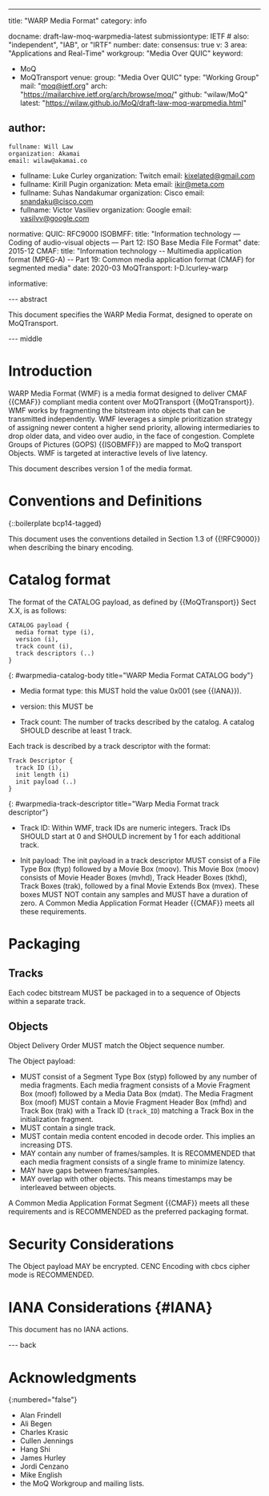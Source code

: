 ---
title: "WARP Media Format"
category: info

docname: draft-law-moq-warpmedia-latest
submissiontype: IETF  # also: "independent", "IAB", or "IRTF"
number:
date:
consensus: true
v: 3
area: "Applications and Real-Time"
workgroup: "Media Over QUIC"
keyword:
 - MoQ
 - MoQTransport
venue:
  group: "Media Over QUIC"
  type: "Working Group"
  mail: "moq@ietf.org"
  arch: "https://mailarchive.ietf.org/arch/browse/moq/"
  github: "wilaw/MoQ"
  latest: "https://wilaw.github.io/MoQ/draft-law-moq-warpmedia.html"

author:
 -
    fullname: Will Law
    organization: Akamai
    email: wilaw@akamai.co
 -
    fullname: Luke Curley
    organization: Twitch
    email: kixelated@gmail.com
 -
    fullname: Kirill Pugin
    organization: Meta
    email: ikir@meta.com
 -
    fullname: Suhas Nandakumar
    organization: Cisco
    email: snandaku@cisco.com
 -
    fullname: Victor Vasiliev
    organization: Google
    email: vasilvv@google.com

normative:
  QUIC: RFC9000
  ISOBMFF:
    title: "Information technology — Coding of audio-visual objects — Part 12: ISO Base Media File Format"
    date: 2015-12
  CMAF:
    title: "Information technology -- Multimedia application format (MPEG-A) -- Part 19: Common media application format (CMAF) for segmented media"
    date: 2020-03
  MoQTransport: I-D.lcurley-warp


informative:


--- abstract

This document specifies the WARP Media Format, designed to operate on MoQTransport.


--- middle

# Introduction

WARP Media Format (WMF) is a media format designed to deliver CMAF {{CMAF}} compliant media content over MoQTransport {{MoQTransport}}. WMF  works by fragmenting the bitstream into objects that can be transmitted independently. WMF leverages a simple prioritization strategy of assigning newer content a higher send priority, allowing intermediaries to drop older data, and video over audio, in the face of congestion. Complete Groups of Pictures (GOPS) {{ISOBMFF}} are mapped to MoQ transport Objects. WMF is targeted at interactive levels of live latency.

This document describes version 1 of the media format. 

# Conventions and Definitions

{::boilerplate bcp14-tagged}

This document uses the conventions detailed in Section 1.3 of {{!RFC9000}} when describing the binary encoding.


# Catalog format

The format of the CATALOG payload, as defined by {{MoQTransport}} Sect X.X,  is as follows:

~~~
CATALOG payload {
  media format type (i),
  version (i),
  track count (i),
  track descriptors (..)
}
~~~
{: #warpmedia-catalog-body title="WARP Media Format CATALOG body"}

* Media format type: this MUST hold the value 0x001 (see {{IANA}}).
 
* version: this MUST be 

* Track count:
The number of tracks described by the catalog. A catalog SHOULD describe at least 1 track.

Each track is described by a track descriptor with the format:

~~~
Track Descriptor {
  track ID (i),
  init length (i)
  init payload (..)
}
~~~
{: #warpmedia-track-descriptor title="Warp Media Format track descriptor"}

* Track ID:
Within WMF, track IDs are numeric integers. Track IDs SHOULD start at 0 and SHOULD increment by 1 for each additional track.

* Init payload:
The init payload in a track descriptor MUST consist of a File Type Box (ftyp) followed by a Movie Box (moov). This Movie Box (moov) consists of Movie Header Boxes (mvhd), Track Header Boxes (tkhd), Track Boxes (trak), followed by a final Movie Extends Box (mvex). These boxes MUST NOT contain any samples and MUST have a duration of zero. A Common Media Application Format Header {{CMAF}} meets all these requirements.

# Packaging

## Tracks

Each codec bitstream MUST be packaged in to a sequence of Objects within a separate track.

## Objects

Object Delivery Order MUST match the Object sequence number.

The Object payload:

* MUST consist of a Segment Type Box (styp) followed by any number of media fragments. Each media fragment consists of a Movie Fragment Box (moof) followed by a Media Data Box (mdat). The Media Fragment Box (moof) MUST contain a Movie Fragment Header Box (mfhd) and Track Box (trak) with a Track ID (`track_ID`) matching a Track Box in the initialization fragment.
* MUST contain a single track.
* MUST contain media content encoded in decode order. This implies an increasing DTS.
* MAY contain any number of frames/samples. It is RECOMMENDED that each media fragment consists of a single frame to minimize latency.
* MAY have gaps between frames/samples.
* MAY overlap with other objects. This means timestamps may be interleaved between objects.

A Common Media Application Format Segment {{CMAF}} meets all these requirements and is RECOMMENDED as the preferred packaging format.


# Security Considerations

The Object payload MAY be encrypted. CENC Encoding with cbcs cipher mode is RECOMMENDED.


# IANA Considerations {#IANA}

This document has no IANA actions.

--- back

# Acknowledgments
{:numbered="false"}

- Alan Frindell
- Ali Begen
- Charles Krasic
- Cullen Jennings
- Hang Shi
- James Hurley
- Jordi Cenzano
- Mike English
- the MoQ Workgroup and mailing lists.
